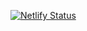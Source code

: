 [![Netlify Status](https://api.netlify.com/api/v1/badges/07364137-bdcf-4dd8-bceb-59811e51a11f/deploy-status)](https://app.netlify.com/projects/danielwadrb/deploys)
